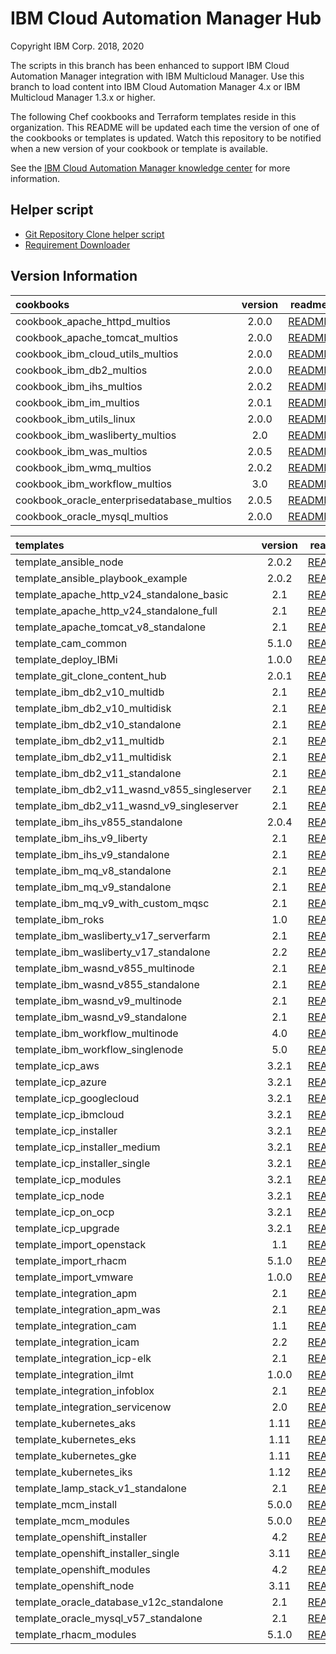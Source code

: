 
# IBM Cloud Automation Manager Hub

Copyright IBM Corp. 2018, 2020

The scripts in this branch has been enhanced to support IBM Cloud Automation Manager integration with IBM Multicloud Manager. Use this branch to load
content into IBM Cloud Automation Manager 4.x or IBM Multicloud Manager 1.3.x or higher.

The following Chef cookbooks and Terraform templates reside in this organization. This README will be updated each time the version of one of the cookbooks or templates is updated. Watch this repository to be notified when a new version of your cookbook or template is available.

See the [IBM Cloud Automation Manager knowledge center](https://www.ibm.com/support/knowledgecenter/en/SS2L37/kc_welcome.html) for more information.

## Helper script
 - [Git Repository Clone helper script](bin/cloneGitRepositories/)
 - [Requirement Downloader](bin/prereqDownloader/)

## Version Information




|cookbooks|version|readme|
|:----------|:---------------:|:---------------:|
| cookbook_apache_httpd_multios | 2.0.0 | [README](https://github.com/IBM-CAMHub-Open/cookbook_apache_httpd_multios/blob/master/README.md) |
| cookbook_apache_tomcat_multios | 2.0.0 | [README](https://github.com/IBM-CAMHub-Open/cookbook_apache_tomcat_multios/blob/master/README.md) |
| cookbook_ibm_cloud_utils_multios | 2.0.0 | [README](https://github.com/IBM-CAMHub-Open/cookbook_ibm_cloud_utils_multios/blob/master/README.md) |
| cookbook_ibm_db2_multios | 2.0.0 | [README](https://github.com/IBM-CAMHub-Open/cookbook_ibm_db2_multios/blob/master/README.md) |
| cookbook_ibm_ihs_multios | 2.0.2 | [README](https://github.com/IBM-CAMHub-Open/cookbook_ibm_ihs_multios/blob/master/README.md) |
| cookbook_ibm_im_multios | 2.0.1 | [README](https://github.com/IBM-CAMHub-Open/cookbook_ibm_im_multios/blob/master/README.md) |
| cookbook_ibm_utils_linux | 2.0.0 | [README](https://github.com/IBM-CAMHub-Open/cookbook_ibm_utils_linux/blob/master/README.md) |
| cookbook_ibm_wasliberty_multios | 2.0 | [README](https://github.com/IBM-CAMHub-Open/cookbook_ibm_wasliberty_multios/blob/2.0/README.md) |
| cookbook_ibm_was_multios | 2.0.5 | [README](https://github.com/IBM-CAMHub-Open/cookbook_ibm_was_multios/blob/master/README.md) |
| cookbook_ibm_wmq_multios | 2.0.2 | [README](https://github.com/IBM-CAMHub-Open/cookbook_ibm_wmq_multios/blob/master/README.md) |
| cookbook_ibm_workflow_multios | 3.0 | [README](https://github.com/IBM-CAMHub-Open/cookbook_ibm_workflow_multios/blob/3.0/README.md) |
| cookbook_oracle_enterprisedatabase_multios | 2.0.5 | [README](https://github.com/IBM-CAMHub-Open/cookbook_oracle_enterprisedatabase_multios/blob/master/README.md) |
| cookbook_oracle_mysql_multios | 2.0.0 | [README](https://github.com/IBM-CAMHub-Open/cookbook_oracle_mysql_multios/blob/master/README.md) |


|templates|version|readme|
|:----------|:---------------:|:---------------:|
| template_ansible_node | 2.0.2 | [README](https://github.com/IBM-CAMHub-Open/template_ansible_node/blob/master/README.md) |
| template_ansible_playbook_example | 2.0.2 | [README](https://github.com/IBM-CAMHub-Open/template_ansible_playbook_example/blob/master/README.md) |
| template_apache_http_v24_standalone_basic | 2.1 | [README](https://github.com/IBM-CAMHub-Open/template_apache_http_v24_standalone_basic/blob/2.1/README.md) |
| template_apache_http_v24_standalone_full | 2.1 | [README](https://github.com/IBM-CAMHub-Open/template_apache_http_v24_standalone_full/blob/2.1/README.md) |
| template_apache_tomcat_v8_standalone | 2.1 | [README](https://github.com/IBM-CAMHub-Open/template_apache_tomcat_v8_standalone/blob/2.1/README.md) |
| template_cam_common | 5.1.0 | [README](https://github.com/IBM-CAMHub-Open/template_cam_common/blob/5.1.0/README.md) |
| template_deploy_IBMi | 1.0.0 | [README](https://github.com/IBM-CAMHub-Open/template_deploy_IBMi/blob/1.0.0/README.md) |
| template_git_clone_content_hub | 2.0.1 | [README](https://github.com/IBM-CAMHub-Open/template_git_clone_content_hub/blob/master/README.md) |
| template_ibm_db2_v10_multidb | 2.1 | [README](https://github.com/IBM-CAMHub-Open/template_ibm_db2_v10_multidb/blob/2.1/README.md) |
| template_ibm_db2_v10_multidisk | 2.1 | [README](https://github.com/IBM-CAMHub-Open/template_ibm_db2_v10_multidisk/blob/2.1/README.md) |
| template_ibm_db2_v10_standalone | 2.1 | [README](https://github.com/IBM-CAMHub-Open/template_ibm_db2_v10_standalone/blob/2.1/README.md) |
| template_ibm_db2_v11_multidb | 2.1 | [README](https://github.com/IBM-CAMHub-Open/template_ibm_db2_v11_multidb/blob/2.1/README.md) |
| template_ibm_db2_v11_multidisk | 2.1 | [README](https://github.com/IBM-CAMHub-Open/template_ibm_db2_v11_multidisk/blob/2.1/README.md) |
| template_ibm_db2_v11_standalone | 2.1 | [README](https://github.com/IBM-CAMHub-Open/template_ibm_db2_v11_standalone/blob/2.1/README.md) |
| template_ibm_db2_v11_wasnd_v855_singleserver | 2.1 | [README](https://github.com/IBM-CAMHub-Open/template_ibm_db2_v11_wasnd_v855_singleserver/blob/2.1/README.md) |
| template_ibm_db2_v11_wasnd_v9_singleserver | 2.1 | [README](https://github.com/IBM-CAMHub-Open/template_ibm_db2_v11_wasnd_v9_singleserver/blob/2.1/README.md) |
| template_ibm_ihs_v855_standalone | 2.0.4 | [README](https://github.com/IBM-CAMHub-Open/template_ibm_ihs_v855_standalone/blob/master/README.md) |
| template_ibm_ihs_v9_liberty | 2.1 | [README](https://github.com/IBM-CAMHub-Open/template_ibm_ihs_v9_liberty/blob/2.1/README.md) |
| template_ibm_ihs_v9_standalone | 2.1 | [README](https://github.com/IBM-CAMHub-Open/template_ibm_ihs_v9_standalone/blob/2.1/README.md) |
| template_ibm_mq_v8_standalone | 2.1 | [README](https://github.com/IBM-CAMHub-Open/template_ibm_mq_v8_standalone/blob/2.1/README.md) |
| template_ibm_mq_v9_standalone | 2.1 | [README](https://github.com/IBM-CAMHub-Open/template_ibm_mq_v9_standalone/blob/2.1/README.md) |
| template_ibm_mq_v9_with_custom_mqsc | 2.1 | [README](https://github.com/IBM-CAMHub-Open/template_ibm_mq_v9_with_custom_mqsc/blob/2.1/README.md) |
| template_ibm_roks | 1.0 | [README](https://github.com/IBM-CAMHub-Open/template_ibm_roks/blob/1.0/README.md) |
| template_ibm_wasliberty_v17_serverfarm | 2.1 | [README](https://github.com/IBM-CAMHub-Open/template_ibm_wasliberty_v17_serverfarm/blob/2.1/README.md) |
| template_ibm_wasliberty_v17_standalone | 2.2 | [README](https://github.com/IBM-CAMHub-Open/template_ibm_wasliberty_v17_standalone/blob/2.2/README.md) |
| template_ibm_wasnd_v855_multinode | 2.1 | [README](https://github.com/IBM-CAMHub-Open/template_ibm_wasnd_v855_multinode/blob/2.1/README.md) |
| template_ibm_wasnd_v855_standalone | 2.1 | [README](https://github.com/IBM-CAMHub-Open/template_ibm_wasnd_v855_standalone/blob/2.1/README.md) |
| template_ibm_wasnd_v9_multinode | 2.1 | [README](https://github.com/IBM-CAMHub-Open/template_ibm_wasnd_v9_multinode/blob/2.1/README.md) |
| template_ibm_wasnd_v9_standalone | 2.1 | [README](https://github.com/IBM-CAMHub-Open/template_ibm_wasnd_v9_standalone/blob/2.1/README.md) |
| template_ibm_workflow_multinode | 4.0 | [README](https://github.com/IBM-CAMHub-Open/template_ibm_workflow_multinode/blob/4.0/README.md) |
| template_ibm_workflow_singlenode | 5.0 | [README](https://github.com/IBM-CAMHub-Open/template_ibm_workflow_singlenode/blob/5.0/README.md) |
| template_icp_aws | 3.2.1 | [README](https://github.com/IBM-CAMHub-Open/template_icp_aws/blob/3.2.1/README.md) |
| template_icp_azure | 3.2.1 | [README](https://github.com/IBM-CAMHub-Open/template_icp_azure/blob/3.2.1/README.md) |
| template_icp_googlecloud | 3.2.1 | [README](https://github.com/IBM-CAMHub-Open/template_icp_googlecloud/blob/3.2.1/README.md) |
| template_icp_ibmcloud | 3.2.1 | [README](https://github.com/IBM-CAMHub-Open/template_icp_ibmcloud/blob/3.2.1/README.md) |
| template_icp_installer | 3.2.1 | [README](https://github.com/IBM-CAMHub-Open/template_icp_installer/blob/3.2.1/README.md) |
| template_icp_installer_medium | 3.2.1 | [README](https://github.com/IBM-CAMHub-Open/template_icp_installer_medium/blob/3.2.1/README.md) |
| template_icp_installer_single | 3.2.1 | [README](https://github.com/IBM-CAMHub-Open/template_icp_installer_single/blob/3.2.1/README.md) |
| template_icp_modules | 3.2.1 | [README](https://github.com/IBM-CAMHub-Open/template_icp_modules/blob/3.2.1/README.md) |
| template_icp_node | 3.2.1 | [README](https://github.com/IBM-CAMHub-Open/template_icp_node/blob/3.2.1/README.md) |
| template_icp_on_ocp | 3.2.1 | [README](https://github.com/IBM-CAMHub-Open/template_icp_on_ocp/blob/3.2.1/README.md) |
| template_icp_upgrade | 3.2.1 | [README](https://github.com/IBM-CAMHub-Open/template_icp_upgrade/blob/3.2.1/README.md) |
| template_import_openstack | 1.1 | [README](https://github.com/IBM-CAMHub-Open/template_import_openstack/blob/1.1/README.md) |
| template_import_rhacm | 5.1.0 | [README](https://github.com/IBM-CAMHub-Open/template_import_rhacm/blob/5.1.0/README.md) |
| template_import_vmware | 1.0.0 | [README](https://github.com/IBM-CAMHub-Open/template_import_vmware/blob/1.0.0/README.md) |
| template_integration_apm | 2.1 | [README](https://github.com/IBM-CAMHub-Open/template_integration_apm/blob/2.1/README.md) |
| template_integration_apm_was | 2.1 | [README](https://github.com/IBM-CAMHub-Open/template_integration_apm_was/blob/2.1/README.md) |
| template_integration_cam | 1.1 | [README](https://github.com/IBM-CAMHub-Open/template_integration_cam/blob/1.1/README.md) |
| template_integration_icam | 2.2 | [README](https://github.com/IBM-CAMHub-Open/template_integration_icam/blob/2.2/README.md) |
| template_integration_icp-elk | 2.1 | [README](https://github.com/IBM-CAMHub-Open/template_integration_icp-elk/blob/2.1/README.md) |
| template_integration_ilmt | 1.0.0 | [README](https://github.com/IBM-CAMHub-Open/template_integration_ilmt/blob/1.0.0/README.md) |
| template_integration_infoblox | 2.1 | [README](https://github.com/IBM-CAMHub-Open/template_integration_infoblox/blob/2.1/README.md) |
| template_integration_servicenow | 2.0 | [README](https://github.com/IBM-CAMHub-Open/template_integration_servicenow/blob/2.0/README.md) |
| template_kubernetes_aks | 1.11 | [README](https://github.com/IBM-CAMHub-Open/template_kubernetes_aks/blob/1.11/README.md) |
| template_kubernetes_eks | 1.11 | [README](https://github.com/IBM-CAMHub-Open/template_kubernetes_eks/blob/1.11/README.md) |
| template_kubernetes_gke | 1.11 | [README](https://github.com/IBM-CAMHub-Open/template_kubernetes_gke/blob/1.11/README.md) |
| template_kubernetes_iks | 1.12 | [README](https://github.com/IBM-CAMHub-Open/template_kubernetes_iks/blob/1.12/README.md) |
| template_lamp_stack_v1_standalone | 2.1 | [README](https://github.com/IBM-CAMHub-Open/template_lamp_stack_v1_standalone/blob/2.1/README.md) |
| template_mcm_install | 5.0.0 | [README](https://github.com/IBM-CAMHub-Open/template_mcm_install/blob/5.0.0/README.md) |
| template_mcm_modules | 5.0.0 | [README](https://github.com/IBM-CAMHub-Open/template_mcm_modules/blob/5.0.0/README.md) |
| template_openshift_installer | 4.2 | [README](https://github.com/IBM-CAMHub-Open/template_openshift_installer/blob/4.2/README.md) |
| template_openshift_installer_single | 3.11 | [README](https://github.com/IBM-CAMHub-Open/template_openshift_installer_single/blob/3.11/README.md) |
| template_openshift_modules | 4.2 | [README](https://github.com/IBM-CAMHub-Open/template_openshift_modules/blob/4.2/README.md) |
| template_openshift_node | 3.11 | [README](https://github.com/IBM-CAMHub-Open/template_openshift_node/blob/3.11/README.md) |
| template_oracle_database_v12c_standalone | 2.1 | [README](https://github.com/IBM-CAMHub-Open/template_oracle_database_v12c_standalone/blob/2.1/README.md) |
| template_oracle_mysql_v57_standalone | 2.1 | [README](https://github.com/IBM-CAMHub-Open/template_oracle_mysql_v57_standalone/blob/2.1/README.md) |
| template_rhacm_modules | 5.1.0 | [README](https://github.com/IBM-CAMHub-Open/template_rhacm_modules/blob/5.1.0/README.md) |
